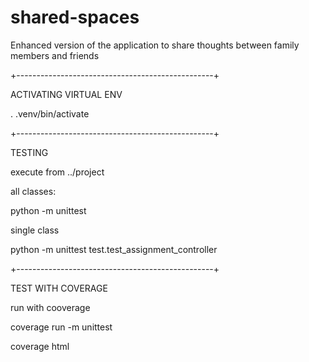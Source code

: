 # shared-spaces
Enhanced version of the application to share thoughts between family members and friends

+-------------------------------------------------+

ACTIVATING VIRTUAL ENV

. .venv/bin/activate

+-------------------------------------------------+

TESTING

execute from ../project

all classes:

python -m unittest

single class

python -m unittest test.test_assignment_controller

+-------------------------------------------------+

TEST WITH COVERAGE

run with cooverage

coverage run -m unittest

coverage html
